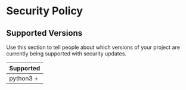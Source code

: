 # Security Policy

## Supported Versions

Use this section to tell people about which versions of your project are
currently being supported with security updates.

 Supported          |
 ------------------ |
|python3 +

